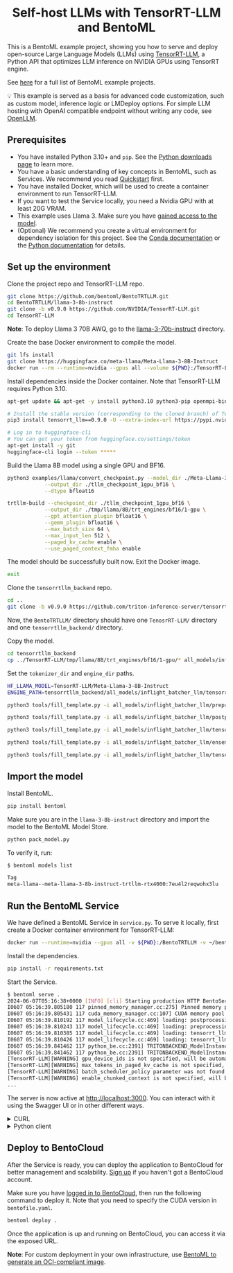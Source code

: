 <div align="center">
    <h1 align="center">Self-host LLMs with TensorRT-LLM and BentoML</h1>
</div>

This is a BentoML example project, showing you how to serve and deploy open-source Large Language Models (LLMs) using [TensorRT-LLM](https://github.com/NVIDIA/TensorRT-LLM), a Python API that optimizes LLM inference on NVIDIA GPUs using TensorRT engine.

See [here](https://github.com/bentoml/BentoML/tree/main/examples) for a full list of BentoML example projects.

💡 This example is served as a basis for advanced code customization, such as custom model, inference logic or LMDeploy options. For simple LLM hosting with OpenAI compatible endpoint without writing any code, see [OpenLLM](https://github.com/bentoml/OpenLLM).

## Prerequisites

- You have installed Python 3.10+ and `pip`. See the [Python downloads page](https://www.python.org/downloads/) to learn more.
- You have a basic understanding of key concepts in BentoML, such as Services. We recommend you read [Quickstart](https://docs.bentoml.com/en/1.2/get-started/quickstart.html) first.
- You have installed Docker, which will be used to create a container environment to run TensorRT-LLM.
- If you want to test the Service locally, you need a Nvidia GPU with at least 20G VRAM.
- This example uses Llama 3. Make sure you have [gained access to the model](https://huggingface.co/meta-llama/Meta-Llama-3-8B-Instruct).
- (Optional) We recommend you create a virtual environment for dependency isolation for this project. See the [Conda documentation](https://conda.io/projects/conda/en/latest/user-guide/tasks/manage-environments.html) or the [Python documentation](https://docs.python.org/3/library/venv.html) for details.

## Set up the environment

Clone the project repo and TensorRT-LLM repo.

```bash
git clone https://github.com/bentoml/BentoTRTLLM.git
cd BentoTRTLLM/llama-3-8b-instruct
git clone -b v0.9.0 https://github.com/NVIDIA/TensorRT-LLM.git
cd TensorRT-LLM
```

**Note**: To deploy Llama 3 70B AWQ, go to the [llama-3-70b-instruct](./llama-3-70b-instruct/) directory.

Create the base Docker environment to compile the model.

```bash
git lfs install
git clone https://huggingface.co/meta-llama/Meta-Llama-3-8B-Instruct
docker run --rm --runtime=nvidia --gpus all --volume ${PWD}:/TensorRT-LLM --entrypoint /bin/bash -it --workdir /TensorRT-LLM nvidia/cuda:12.1.0-devel-ubuntu22.04
```

Install dependencies inside the Docker container. Note that TensorRT-LLM requires Python 3.10.

```bash
apt-get update && apt-get -y install python3.10 python3-pip openmpi-bin libopenmpi-dev

# Install the stable version (corresponding to the cloned branch) of TensorRT-LLM.
pip3 install tensorrt_llm==0.9.0 -U --extra-index-url https://pypi.nvidia.com

# Log in to huggingface-cli
# You can get your token from huggingface.co/settings/token
apt-get install -y git
huggingface-cli login --token *****
```

Build the Llama 8B model using a single GPU and BF16.

```bash
python3 examples/llama/convert_checkpoint.py --model_dir ./Meta-Llama-3-8B-Instruct \
            --output_dir ./tllm_checkpoint_1gpu_bf16 \
            --dtype bfloat16

trtllm-build --checkpoint_dir ./tllm_checkpoint_1gpu_bf16 \
            --output_dir ./tmp/llama/8B/trt_engines/bf16/1-gpu \
            --gpt_attention_plugin bfloat16 \
            --gemm_plugin bfloat16 \
            --max_batch_size 64 \
            --max_input_len 512 \
            --paged_kv_cache enable \
            --use_paged_context_fmha enable
```

The model should be successfully built now. Exit the Docker image.

```bash
exit
```

Clone the `tensorrtllm_backend` repo.

```bash
cd ..
git clone -b v0.9.0 https://github.com/triton-inference-server/tensorrtllm_backend.git
```

Now, the `BentoTRTLLM/` directory should have one `TenosrRT-LLM/` directory and one `tensorrtllm_backend/` directory.

Copy the model.

```bash
cd tensorrtllm_backend
cp ../TensorRT-LLM/tmp/llama/8B/trt_engines/bf16/1-gpu/* all_models/inflight_batcher_llm/tensorrt_llm/1/
```

Set the `tokenizer_dir` and `engine_dir` paths.

```bash
HF_LLAMA_MODEL=TensorRT-LLM/Meta-Llama-3-8B-Instruct
ENGINE_PATH=tensorrtllm_backend/all_models/inflight_batcher_llm/tensorrt_llm/1

python3 tools/fill_template.py -i all_models/inflight_batcher_llm/preprocessing/config.pbtxt tokenizer_dir:${HF_LLAMA_MODEL},tokenizer_type:auto,triton_max_batch_size:64,preprocessing_instance_count:1

python3 tools/fill_template.py -i all_models/inflight_batcher_llm/postprocessing/config.pbtxt tokenizer_dir:${HF_LLAMA_MODEL},tokenizer_type:auto,triton_max_batch_size:64,postprocessing_instance_count:1

python3 tools/fill_template.py -i all_models/inflight_batcher_llm/tensorrt_llm_bls/config.pbtxt triton_max_batch_size:64,decoupled_mode:True,bls_instance_count:1,accumulate_tokens:False

python3 tools/fill_template.py -i all_models/inflight_batcher_llm/ensemble/config.pbtxt triton_max_batch_size:64

python3 tools/fill_template.py -i all_models/inflight_batcher_llm/tensorrt_llm/config.pbtxt triton_max_batch_size:64,decoupled_mode:True,max_beam_width:1,engine_dir:${ENGINE_PATH},max_tokens_in_paged_kv_cache:,max_attention_window_size:2560,kv_cache_free_gpu_mem_fraction:0.95,exclude_input_in_output:True,enable_kv_cache_reuse:True,batching_strategy:inflight_fused_batching,max_queue_delay_microseconds:0
```

## Import the model

Install BentoML.

```bash
pip install bentoml
```

Make sure you are in the `llama-3-8b-instruct` directory and import the model to the BentoML Model Store.

```bash
python pack_model.py
```

To verify it, run:

```bash
$ bentoml models list

Tag                                                                           Size       Creation Time
meta-llama--meta-llama-3-8b-instruct-trtllm-rtx4000:7eu4l2reqwohx3lu          45.80 GiB  2024-06-07 04:25:30
```

## Run the BentoML Service

We have defined a BentoML Service in `service.py`. To serve it locally, first create a Docker container environment for TensorRT-LLM:

```bash
docker run --runtime=nvidia --gpus all -v ${PWD}:/BentoTRTLLM -v ~/bentoml:/root/bentoml -p 3000:3000 --entrypoint /bin/bash -it --workdir /BentoTRTLLM nvcr.io/nvidia/tritonserver:24.04-trtllm-python-py3
```

Install the dependencies.

```bash
pip install -r requirements.txt
```

Start the Service.

```bash
$ bentoml serve .
2024-06-07T05:16:38+0000 [INFO] [cli] Starting production HTTP BentoServer from "service:TRTLLM" listening on http://localhost:3000 (Press CTRL+C to quit)
I0607 05:16:39.805180 117 pinned_memory_manager.cc:275] Pinned memory pool is created at '0x7f7c64000000' with size 268435456
I0607 05:16:39.805431 117 cuda_memory_manager.cc:107] CUDA memory pool is created on device 0 with size 67108864
I0607 05:16:39.810192 117 model_lifecycle.cc:469] loading: postprocessing:1
I0607 05:16:39.810243 117 model_lifecycle.cc:469] loading: preprocessing:1
I0607 05:16:39.810385 117 model_lifecycle.cc:469] loading: tensorrt_llm:1
I0607 05:16:39.810426 117 model_lifecycle.cc:469] loading: tensorrt_llm_bls:1
I0607 05:16:39.841462 117 python_be.cc:2391] TRITONBACKEND_ModelInstanceInitialize: postprocessing_0_0 (CPU device 0)
I0607 05:16:39.841462 117 python_be.cc:2391] TRITONBACKEND_ModelInstanceInitialize: preprocessing_0_0 (CPU device 0)
[TensorRT-LLM][WARNING] gpu_device_ids is not specified, will be automatically set
[TensorRT-LLM][WARNING] max_tokens_in_paged_kv_cache is not specified, will use default value
[TensorRT-LLM][WARNING] batch_scheduler_policy parameter was not found or is invalid (must be max_utilization or guaranteed_no_evict)
[TensorRT-LLM][WARNING] enable_chunked_context is not specified, will be set to false.
...
```

The server is now active at [http://localhost:3000](http://localhost:3000/). You can interact with it using the Swagger UI or in other different ways.

<details>

<summary>CURL</summary>

```bash
curl -X 'POST' \
  'http://localhost:3000/generate' \
  -H 'accept: text/event-stream' \
  -H 'Content-Type: application/json' \
  -d '{
  "prompt": "Explain superconductors like I'\''m five years old",
  "max_tokens": 1024
}'
```

</details>

<details>

<summary>Python client</summary>

```python
import bentoml

with bentoml.SyncHTTPClient("http://localhost:3000") as client:
    response_generator = client.generate(
        prompt="Explain superconductors like I'm five years old",
        max_tokens=1024
    )
    for response in response_generator:
        print(response, end='')
```

</details>

## Deploy to BentoCloud

After the Service is ready, you can deploy the application to BentoCloud for better management and scalability. [Sign up](https://www.bentoml.com/) if you haven't got a BentoCloud account.

Make sure you have [logged in to BentoCloud](https://docs.bentoml.com/en/latest/bentocloud/how-tos/manage-access-token.html), then run the following command to deploy it. Note that you need to specify the CUDA version in `bentofile.yaml`.

```bash
bentoml deploy .
```

Once the application is up and running on BentoCloud, you can access it via the exposed URL.

**Note**: For custom deployment in your own infrastructure, use [BentoML to generate an OCI-compliant image](https://docs.bentoml.com/en/latest/guides/containerization.html).
